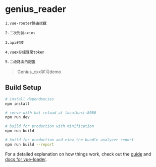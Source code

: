 # genius_reader

```
1.vue-router路由拦截

2.二次封装axios

3.api封装

4.vuex存储登录token

5.二级路由的配置

```
> Genius_cxx学习demo

## Build Setup

``` bash
# install dependencies
npm install

# serve with hot reload at localhost:8080
npm run dev

# build for production with minification
npm run build

# build for production and view the bundle analyzer report
npm run build --report
```

For a detailed explanation on how things work, check out the [guide](http://vuejs-templates.github.io/webpack/) and [docs for vue-loader](http://vuejs.github.io/vue-loader).
